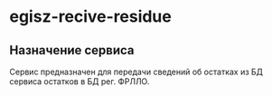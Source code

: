 # egisz-recive-residue



## Назначение сервиса

Сервис предназначен для передачи сведений об остатках из БД сервиса остатков в БД рег. ФРЛЛО.
